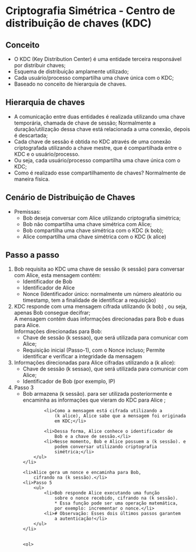 # Criptografia Simétrica - Centro de distribuição de chaves (KDC)

<h2>Conceito</h2>
<ul>
<li>O KDC (Key Distribution Center) é uma entidade
        terceira responsável por distribuir chaves;</li>
    <li>Esquema de distribuição amplamente utilizado;
    </li>
    <li>Cada usuário/processo compartilha uma chave
        única com o KDC;</li>
    <li>Baseado no conceito de hierarquia de chaves.</li>
</ul>


<h2>Hierarquia de chaves</h2>

<ul>

  <li>A comunicação entre duas entidades é realizada
        utilizando uma chave temporária, chamada de
        chave de sessão;
        Normalmente a duração/utilização dessa chave
        está relacionada a uma conexão, depois é
        descartada;</li>
    <li>Cada chave de sessão é obtida no KDC através
        de uma conexão criptografada utilizando a
        chave mestre, que é compartilhada entre o
        KDC e o usuário/processo.
    </li>
    <li>Ou seja, cada usuário/processo compartilha
        uma chave única com o KDC;</li>
    <li>Como é realizado esse compartilhamento de
        chaves? Normalmente de maneira física.</li>
</ul>




<h2>Cenário de Distribuição de Chaves</h2>

<ul>

  <li>Premissas:
        <ul>
            <li>
                Bob deseja conversar com Alice utilizando
                criptografia simétrica;</li>
            <li>
                Bob não compartilha uma chave simétrica com
                Alice;</li>
            <li>
                Bob compartilha uma chave simétrica com o KDC
                (k bob);</li>
            <li>
                Alice compartilha uma chave simétrica com o KDC
                (k alice)</li>
        </ul>
    </li>
</ul>

<h2>Passo a passo</h2>
<ol>
    <li> Bob requisita ao KDC uma chave de sessão
        (k sessão) para conversar com Alice, esta
        mensagem contém:
        <ul>
            <li>Identificador de Bob
            </li>

<li>Identificador de Alice
            </li>

         
 <li>Nonce (Identificador único: normalmente um número
                aleatório ou timestamp, tem a finalidade de
                identificar a requisição)
            </li>
        </ul>
</li>

 <li>KDC responde com uma mensagem cifrada
        utilizando (k bob) , ou seja, apenas Bob consegue
        decifrar;<br> A mensagem contém duas informações
        direcionadas para Bob e duas para Alice. <br>
        Informações direcionadas para Bob:
        <ul>
            <li>Chave de sessão (k sessao), que será utilizada para
                comunicar com Alice;</li>
            <li>Requisição inicial (Passo-1), com o Nonce incluso;
                Permite identificar e verificar a integridade da mensagem</li>
        </ul>
    </li>

<li>Informações direcionadas para Alice cifradas
        utilizando a (k alice):
        <ul>
            <li>Chave de sessão (k sessao), que será utilizada para
                comunicar com Alice;</li>
            <li>Identificador de Bob (por exemplo, IP)</li>
        </ul>
    </li>
    <li>Passo 3
        <ul>
            <li>Bob armazena (k sessão). para ser utilizada
                posteriormente e encaminha as informações que
                vieram do KDC para Alice ;</li>

            <li>Como a mensagem está cifrada utilizando a
                (k alice), Alice sabe que a mensagem foi originada
                em KDC;</li>

            <li>Dessa forma, Alice conhece o identificador de
                Bob e a chave de sessão.</li>
            <li>Nesse momento, Bob e Alice possuem a (k sessão). e
                podem conversar utilizando criptografia
                simétrica;</li>
        </ul>
    </li>

    <li>Alice gera um nonce e encaminha para Bob,
        cifrando na (k sessão).</li>
    <li>Passo 5
        <ul>
            <li>Bob responde Alice executando uma função
                sobre o nonce recebido, cifrando na (k sessão).
                * Essa função pode ser uma operação matemática,
                por exemplo: incrementar o nonce.</li>
            <li># Observação: Esses dois últimos passos garantem
                a autenticação!</li>
        </ul>
    </li>


    <ol>
